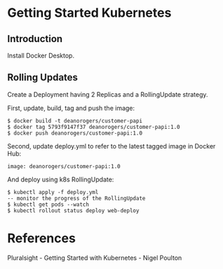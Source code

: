 # Getting Started Kubernetes

## Introduction

Install Docker Desktop.

## Rolling Updates

Create a Deployment having 2 Replicas and a RollingUpdate strategy.

First, update, build, tag and push the image:
```
$ docker build -t deanorogers/customer-papi
$ docker tag 5793f9147f37 deanorogers/customer-papi:1.0
$ docker push deanorogers/customer-papi:1.0  
```
Second, update deploy.yml to refer to the latest tagged image in Docker Hub:
```
image: deanorogers/customer-papi:1.0
```
And deploy using k8s RollingUpdate:
```
$ kubectl apply -f deploy.yml
-- monitor the progress of the RollingUpdate
$ kubectl get pods --watch
$ kubectl rollout status deploy web-deploy  
```

# References
Pluralsight - Getting Started with Kubernetes - Nigel Poulton


